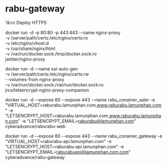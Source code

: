 ﻿# rabu-gateway
วิธีการ Deploy HTTPS

docker run -d -p 80:80 -p 443:443 --name nginx-proxy \
-v /server/path/certs:/etc/nginx/certs:ro \
-v /etc/nginx/vhost.d \
-v /usr/share/nginx/html \
-v /var/run/docker.sock:/tmp/docker.sock:ro \
jwilder/nginx-proxy



docker run -d --name ssl-auto-gen \
-v /server/path/certs:/etc/nginx/certs:rw \
--volumes-from nginx-proxy \
-v /var/run/docker.sock:/var/run/docker.sock:ro \
jrcs/letsencrypt-nginx-proxy-companion


docker run -d --expose 80 --expose 443 --name rabu_conainer_saler  -e "VIRTUAL_HOST=raburabu.lamunphan.com,www.raburabu.lamunphan.com" -e "LETSENCRYPT_HOST=raburabu.lamunphan.com,www.raburabu.lamunphan.com" -e "LETSENCRYPT_EMAIL=raburabu@lamunphan.com" cyberadvance/raburabu-web


docker run -d --expose 80 --expose 443 --name rabu_conainer_gateway  -e "VIRTUAL_HOST=raburabu-api.lamunphan.com" -e "LETSENCRYPT_HOST=raburabu-api.lamunphan.com" -e "LETSENCRYPT_EMAIL=raburabuapi@lamunphan.com.com" cyberadvance/rabu-gateway
